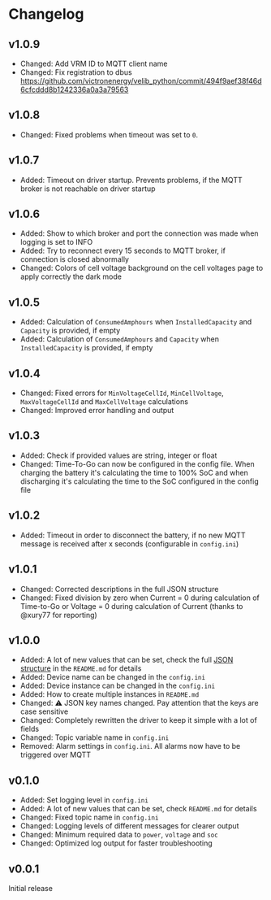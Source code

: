 # Changelog

## v1.0.9
* Changed: Add VRM ID to MQTT client name
* Changed: Fix registration to dbus https://github.com/victronenergy/velib_python/commit/494f9aef38f46d6cfcddd8b1242336a0a3a79563

## v1.0.8
* Changed: Fixed problems when timeout was set to `0`.

## v1.0.7
* Added: Timeout on driver startup. Prevents problems, if the MQTT broker is not reachable on driver startup

## v1.0.6
* Added: Show to which broker and port the connection was made when logging is set to INFO
* Added: Try to reconnect every 15 seconds to MQTT broker, if connection is closed abnormally
* Changed: Colors of cell voltage background on the cell voltages page to apply correctly the dark mode

## v1.0.5
* Added: Calculation of `ConsumedAmphours` when `InstalledCapacity` and `Capacity` is provided, if empty
* Added: Calculation of `ConsumedAmphours` and `Capacity` when `InstalledCapacity` is provided, if empty

## v1.0.4
* Changed: Fixed errors for `MinVoltageCellId`, `MinCellVoltage`, `MaxVoltageCellId` and `MaxCellVoltage` calculations
* Changed: Improved error handling and output

## v1.0.3
* Added: Check if provided values are string, integer or float
* Changed: Time-To-Go can now be configured in the config file. When charging the battery it's calculating the time to 100% SoC and when discharging it's calculating the time to the SoC configured in the config file

## v1.0.2
* Added: Timeout in order to disconnect the battery, if no new MQTT message is received after x seconds (configurable in `config.ini`)

## v1.0.1
* Changed: Corrected descriptions in the full JSON structure
* Changed: Fixed division by zero when Current = 0 during calculation of Time-to-Go or Voltage = 0 during calculation of Current (thanks to @xury77 for reporting)

## v1.0.0
* Added: A lot of new values that can be set, check the full [JSON structure](https://github.com/mr-manuel/venus-os_dbus-mqtt-battery#json-structure) in the `README.md` for details
* Added: Device name can be changed in the `config.ini`
* Added: Device instance can be changed in the `config.ini`
* Added: How to create multiple instances in `README.md`
* Changed: ⚠️ JSON key names changed. Pay attention that the keys are case sensitive
* Changed: Completely rewritten the driver to keep it simple with a lot of fields
* Changed: Topic variable name in `config.ini`
* Removed: Alarm settings in `config.ini`. All alarms now have to be triggered over MQTT

## v0.1.0
* Added: Set logging level in `config.ini`
* Added: A lot of new values that can be set, check `README.md` for details
* Changed: Fixed topic name in `config.ini`
* Changed: Logging levels of different messages for clearer output
* Changed: Minimum required data to `power`, `voltage` and `soc`
* Changed: Optimized log output for faster troubleshooting

## v0.0.1
Initial release
